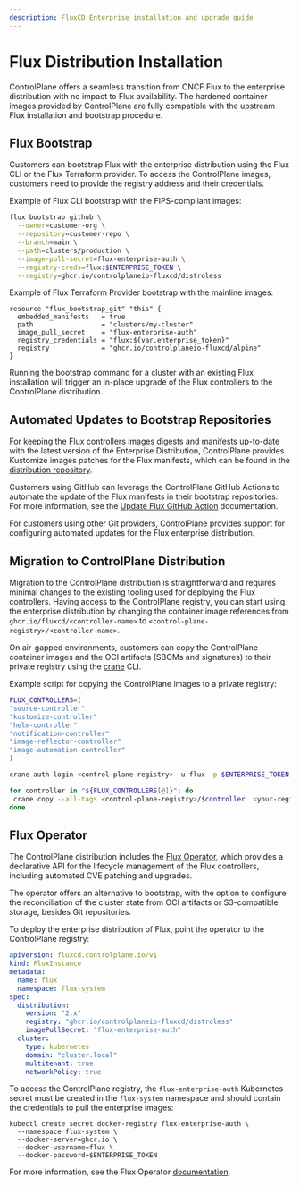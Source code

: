 ```yaml
---
description: FluxCD Enterprise installation and upgrade guide
---
```


# Flux Distribution Installation

ControlPlane offers a seamless transition from CNCF Flux to the enterprise distribution with no
impact to Flux availability. The hardened container images provided by ControlPlane are fully
compatible with the upstream Flux installation and bootstrap procedure.

## Flux Bootstrap

Customers can bootstrap Flux with the enterprise distribution using the Flux CLI or the Flux Terraform provider.
To access the ControlPlane images, customers need to provide the registry address and their
credentials.

Example of Flux CLI bootstrap with the FIPS-compliant images:

```bash
flux bootstrap github \
  --owner=customer-org \
  --repository=customer-repo \
  --branch=main \
  --path=clusters/production \
  --image-pull-secret=flux-enterprise-auth \
  --registry-creds=flux:$ENTERPRISE_TOKEN \
  --registry=ghcr.io/controlplaneio-fluxcd/distroless
```

Example of Flux Terraform Provider bootstrap with the mainline images:

```hcl
resource "flux_bootstrap_git" "this" {
  embedded_manifests   = true
  path                 = "clusters/my-cluster"
  image_pull_secret    = "flux-enterprise-auth"
  registry_credentials = "flux:${var.enterprise_token}"
  registry             = "ghcr.io/controlplaneio-fluxcd/alpine"
}
```

Running the bootstrap command for a cluster with an existing Flux installation will trigger
an in-place upgrade of the Flux controllers to the ControlPlane distribution.

## Automated Updates to Bootstrap Repositories

For keeping the Flux controllers images digests
and manifests up-to-date with the latest version of the Enterprise Distribution, ControlPlane
provides Kustomize images patches for the Flux manifests, which can be found in the
[distribution repository](https://github.com/controlplaneio-fluxcd/distribution/tree/main/images).

Customers using GitHub can leverage the ControlPlane GitHub Actions to automate the
update of the Flux manifests in their bootstrap repositories. For more information, see the
[Update Flux GitHub Action](https://github.com/controlplaneio-fluxcd/distribution/tree/main/actions/update/README.md) documentation.

For customers using other Git providers, ControlPlane provides support for configuring
automated updates for the Flux enterprise distribution.

## Migration to ControlPlane Distribution

Migration to the ControlPlane distribution is straightforward and requires minimal changes to the
existing tooling used for deploying the Flux controllers. Having access to the ControlPlane
registry, you can start using the enterprise distribution by changing the container image references
from `ghcr.io/fluxcd/<controller-name>` to `<control-plane-registry>/<controller-name>`.

On air-gapped environments, customers can copy the ControlPlane container images and the
OCI artifacts (SBOMs and signatures) to their private registry using
the [crane](https://github.com/google/go-containerregistry/blob/main/cmd/crane/README.md) CLI.

Example script for copying the ControlPlane images to a private registry:

```bash
FLUX_CONTROLLERS=(
"source-controller"
"kustomize-controller"
"helm-controller"
"notification-controller"
"image-reflector-controller"
"image-automation-controller"
)

crane auth login <control-plane-registry> -u flux -p $ENTERPRISE_TOKEN

for controller in "${FLUX_CONTROLLERS[@]}"; do
 crane copy --all-tags <control-plane-registry>/$controller  <your-registry>/$controller
done
```

## Flux Operator

The ControlPlane distribution includes the [Flux Operator](../operator/index.md),
which provides a declarative API for the lifecycle management of the Flux controllers, including
automated CVE patching and upgrades.

The operator offers an alternative to bootstrap, with the option to configure the
reconciliation of the cluster state from OCI artifacts or S3-compatible storage, besides Git repositories.

To deploy the enterprise distribution of Flux, point the operator to the ControlPlane registry:

```yaml
apiVersion: fluxcd.controlplane.io/v1
kind: FluxInstance
metadata:
  name: flux
  namespace: flux-system
spec:
  distribution:
    version: "2.x"
    registry: "ghcr.io/controlplaneio-fluxcd/distroless"
    imagePullSecret: "flux-enterprise-auth"
  cluster:
    type: kubernetes
    domain: "cluster.local"
    multitenant: true
    networkPolicy: true
```

To access the ControlPlane registry, the `flux-enterprise-auth` Kubernetes secret must be
created in the `flux-system` namespace and should contain the credentials to pull the enterprise images:

```shell
kubectl create secret docker-registry flux-enterprise-auth \
  --namespace flux-system \
  --docker-server=ghcr.io \
  --docker-username=flux \
  --docker-password=$ENTERPRISE_TOKEN
```

For more information, see the Flux Operator [documentation](../operator/index.md).
